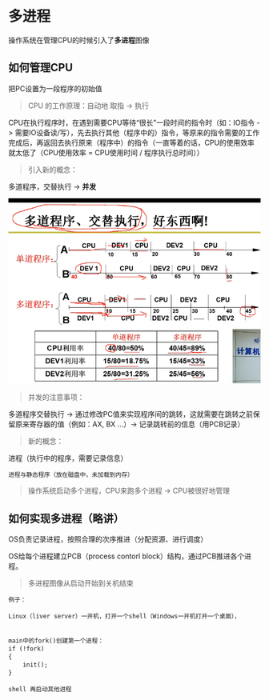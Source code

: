 # 多进程

操作系统在管理CPU的时候引入了**多进程**图像

## 如何管理CPU

把PC设置为一段程序的初始值

> CPU 的工作原理：自动地 取指 -> 执行


CPU在执行程序时，在遇到需要CPU等待“很长”一段时间的指令时（如：IO指令 -> 需要IO设备读/写），先去执行其他（程序中的）指令，等原来的指令需要的工作完成后，再返回去执行原来（程序中）的指令（一直等着的话，CPU的使用效率就太低了（CPU使用效率 = CPU使用时间 / 程序执行总时间））

> 引入新的概念：

多道程序，交替执行 -> **并发**

![并发](img/并发.png)

> 并发的注意事项：

多道程序交替执行 -> 通过修改PC值来实现程序间的跳转，这就需要在跳转之前保留原来寄存器的值（例如：AX, BX ...）-> 记录跳转前的信息（用PCB记录）

> 新的概念：

进程（执行中的程序，需要记录信息）

```shell
进程与静态程序（放在磁盘中，未加载到内存）
```

> 操作系统启动多个进程，CPU来跑多个进程 -> CPU被很好地管理




## 如何实现多进程（略讲）

OS负责记录进程，按照合理的次序推进（分配资源、进行调度）


OS给每个进程建立PCB（process contorl block）结构，通过PCB推进各个进程。


> 多进程图像从启动开始到关机结束 

```shell
例子：

Linux（liver server）一开机，打开一个shell（Windows一开机打开一个桌面），


main中的fork()创建第一个进程：
if (!fork)
{
    init();
}

shell 再启动其他进程
```







